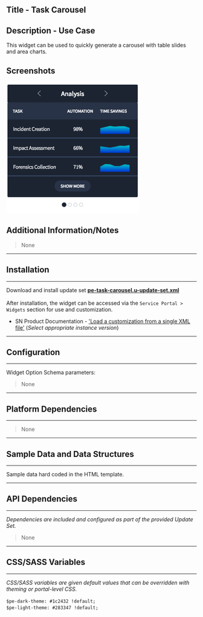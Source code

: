 ## Title - Task Carousel

## Description - Use Case

This widget can be used to quickly generate a carousel with table slides and area charts.

## Screenshots
![](../images/pe-task-carousel.png)

## Additional Information/Notes 
> None
---
## Installation
---
Download and install update set **[pe-task-carousel.u-update-set.xml](pe-task-carousel.u-update-set.xml)** <br/><br/>
After installation, the widget can be accessed via the `Service Portal > Widgets` section for use and customization.<br/>
* SN Product Documentation - ['Load a customization from a single XML file'](https://docs.servicenow.com/search?q=Load+a+customization+from+a+single+XML+file)   (<i>Select appropriate instance version</i>)
---
## Configuration
---
Widget Option Schema parameters:
> None
---
## Platform Dependencies
---
> None
---
## Sample Data and Data Structures
---
Sample data hard coded in the HTML template.

---
## API Dependencies
---
<i>Dependencies are included and configured as part of the provided Update Set.</i>
> None
---
## CSS/SASS Variables
---
_CSS/SASS variables are given default values that can be overridden with theming or portal-level CSS._

`$pe-dark-theme: #1c2432 !default;`<br/>
`$pe-light-theme: #283347 !default;`<br/>